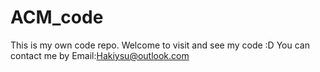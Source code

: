 # ACM_code
This is my own code repo.
Welcome to visit and see my code :D
You can contact me by Email:Hakiysu@outlook.com